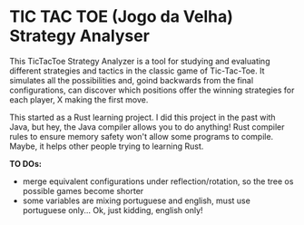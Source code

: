 # TIC TAC TOE (Jogo da Velha) Strategy Analyser

This TicTacToe Strategy Analyzer is a tool for studying and evaluating different strategies and tactics in the classic game of Tic-Tac-Toe. It simulates all the possibilities and, goind backwards from the final configurations, can discover which positions offer the winning strategies for each player, X making the first move.

This started as a Rust learning project. I did this project in the past with Java, but hey, the Java compiler allows you to do anything! Rust compiler rules to ensure memory safety won't allow some programs to compile. Maybe, it helps other people trying to learning Rust.

**TO DOs:**

- merge equivalent configurations under reflection/rotation, so the tree os possible games become shorter
- some variables are mixing portuguese and english, must use portuguese only... Ok, just kidding, english only!
